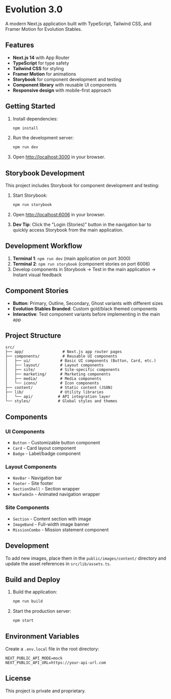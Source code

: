 # Evolution 3.0

A modern Next.js application built with TypeScript, Tailwind CSS, and Framer Motion for Evolution Stables.

## Features

- **Next.js 14** with App Router
- **TypeScript** for type safety
- **Tailwind CSS** for styling
- **Framer Motion** for animations
- **Storybook** for component development and testing
- **Component library** with reusable UI components
- **Responsive design** with mobile-first approach

## Getting Started

1. Install dependencies:
   ```bash
   npm install
   ```

2. Run the development server:
   ```bash
   npm run dev
   ```

3. Open [http://localhost:3000](http://localhost:3000) in your browser.

## Storybook Development

This project includes Storybook for component development and testing:

1. Start Storybook:
   ```bash
   npm run storybook
   ```

2. Open [http://localhost:6006](http://localhost:6006) in your browser.

3. **Dev Tip**: Click the "Login (Stories)" button in the navigation bar to quickly access Storybook from the main application.

## Development Workflow

1. **Terminal 1**: `npm run dev` (main application on port 3000)
2. **Terminal 2**: `npm run storybook` (component stories on port 6006)
3. Develop components in Storybook → Test in the main application → Instant visual feedback

## Component Stories

- **Button**: Primary, Outline, Secondary, Ghost variants with different sizes
- **Evolution Stables Branded**: Custom gold/black themed components
- **Interactive**: Test component variants before implementing in the main app

## Project Structure

```
src/
├── app/                 # Next.js app router pages
├── components/          # Reusable UI components
│   ├── ui/             # Basic UI components (Button, Card, etc.)
│   ├── layout/         # Layout components
│   ├── site/           # Site-specific components
│   ├── marketing/      # Marketing components
│   ├── media/          # Media components
│   └── icons/          # Icon components
├── content/            # Static content (JSON)
├── lib/                # Utility libraries
│   └── api/           # API integration layer
└── styles/            # Global styles and themes
```

## Components

### UI Components
- `Button` - Customizable button component
- `Card` - Card layout component
- `Badge` - Label/badge component

### Layout Components
- `NavBar` - Navigation bar
- `Footer` - Site footer
- `SectionShell` - Section wrapper
- `NavFadeIn` - Animated navigation wrapper

### Site Components
- `Section` - Content section with image
- `ImageBand` - Full-width image banner
- `MissionCombo` - Mission statement component

## Development

To add new images, place them in the `public/images/content/` directory and update the asset references in `src/lib/assets.ts`.

## Build and Deploy

1. Build the application:
   ```bash
   npm run build
   ```

2. Start the production server:
   ```bash
   npm start
   ```

## Environment Variables

Create a `.env.local` file in the root directory:

```env
NEXT_PUBLIC_API_MODE=mock
NEXT_PUBLIC_API_URL=https://your-api-url.com
```

## License

This project is private and proprietary.